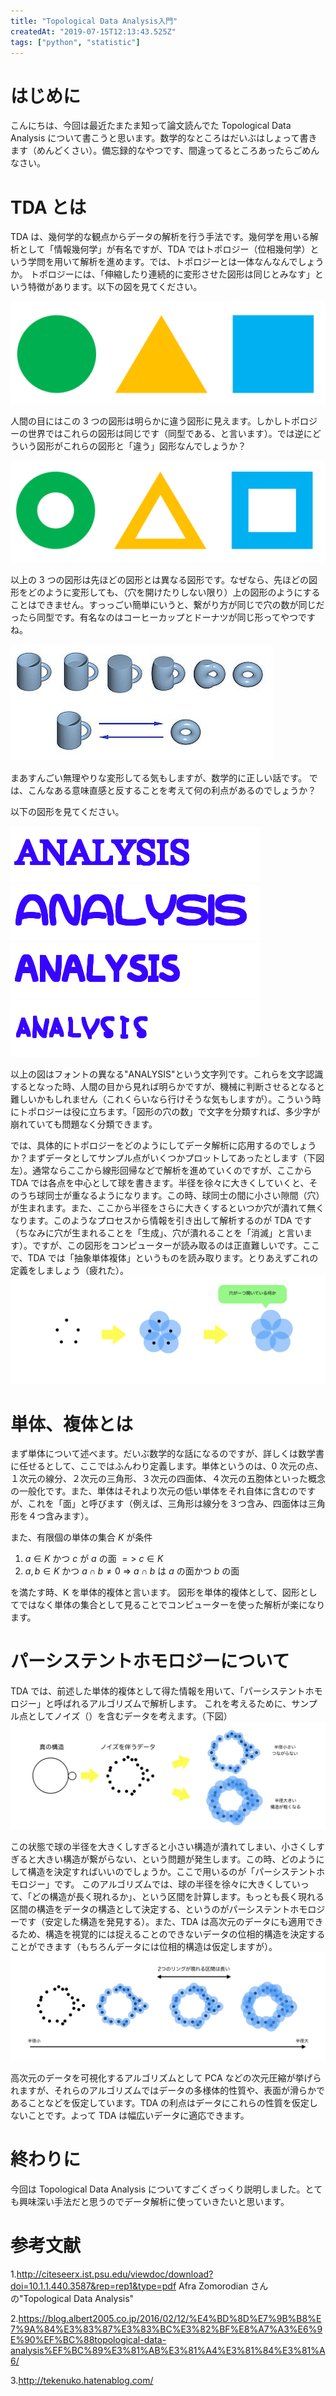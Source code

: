 ```yaml
---
title: "Topological Data Analysis入門"
createdAt: "2019-07-15T12:13:43.525Z"
tags: ["python", "statistic"]
---
```


# はじめに

こんにちは、今回は最近たまたま知って論文読んでた Topological Data Analysis について書こうと思います。数学的なところはだいぶはしょって書きます（めんどくさい）。備忘録的なやつです、間違ってるところあったらごめんなさい。

# TDA とは

TDA は、幾何学的な観点からデータの解析を行う手法です。幾何学を用いる解析として「情報幾何学」が有名ですが、TDA ではトポロジー（位相幾何学）という学問を用いて解析を進めます。では、トポロジーとは一体なんなんでしょうか。
トポロジーには、「伸縮したり連続的に変形させた図形は同じとみなす」という特徴があります。以下の図を見てください。

![gragh](/Images/topological_data_analysis/gragh.png)

人間の目にはこの 3 つの図形は明らかに違う図形に見えます。しかしトポロジーの世界ではこれらの図形は同じです（同型である、と言います）。では逆にどういう図形がこれらの図形と「違う」図形なんでしょうか？

![gragh_2](/Images/topological_data_analysis/gragh_2.png)

以上の 3 つの図形は先ほどの図形とは異なる図形です。なぜなら、先ほどの図形をどのように変形しても、（穴を開けたりしない限り）上の図形のようにすることはできません。すっっごい簡単にいうと、繋がり方が同じで穴の数が同じだったら同型です。有名なのはコーヒーカップとドーナツが同じ形ってやつですね。

![coffee_donut](/Images/topological_data_analysis/cofffee_donut.jpeg)

まあすんごい無理やりな変形してる気もしますが、数学的に正しい話です。
では、こんなある意味直感と反することを考えて何の利点があるのでしょうか？

以下の図形を見てください。

![analysis_1](/Images/topological_data_analysis/analysis_1.png)
![analysis_2](/Images/topological_data_analysis/analysis_2.png)
![analysis_3](/Images/topological_data_analysis/analysis_3.png)
![analysis_4](/Images/topological_data_analysis/analysis_4.png)

以上の図はフォントの異なる"ANALYSIS"という文字列です。これらを文字認識するとなった時、人間の目から見れば明らかですが、機械に判断させるとなると難しいかもしれません（これくらいなら行けそうな気もしますが）。こういう時にトポロジーは役に立ちます。「図形の穴の数」で文字を分類すれば、多少字が崩れていても問題なく分類できます。

では、具体的にトポロジーをどのようにしてデータ解析に応用するのでしょうか？まずデータとしてサンプル点がいくつかプロットしてあったとします（下図左）。通常ならここから線形回帰などで解析を進めていくのですが、ここから TDA では各点を中心として球を書きます。半径を徐々に大きくしていくと、そのうち球同士が重なるようになります。この時、球同士の間に小さい隙間（穴）が生まれます。また、ここから半径をさらに大きくするといつか穴が潰れて無くなります。このようなプロセスから情報を引き出して解析するのが TDA です（ちなみに穴が生まれることを「生成」、穴が潰れることを「消滅」と言います）。ですが、この図形をコンピューターが読み取るのは正直難しいです。ここで、TDA では「抽象単体複体」というものを読み取ります。とりあえずこれの定義をしましょう（疲れた）。
![hole](/Images/topological_data_analysis/hole.jpeg)

# 単体、複体とは

まず単体について述べます。だいぶ数学的な話になるのですが、詳しくは数学書に任せるとして、ここではふんわり定義します。単体というのは、0 次元の点、１次元の線分、２次元の三角形、３次元の四面体、４次元の五胞体といった概念の一般化です。また、単体はそれより次元の低い単体をそれ自体に含むのですが、これを「面」と呼びます（例えば、三角形は線分を３つ含み、四面体は三角形を４つ含みます）。

また、有限個の単体の集合 $K$ が条件

1. $a ∈ K$ かつ $c$ が $a$ の面 $=>$ $c ∈ K$
2. $a, b ∈ K$ かつ $a ∩ b ≠ 0$ => $a ∩ b$ は $a$ の面かつ $b$ の面

を満たす時、K を単体的複体と言います。
図形を単体的複体として、図形としてではなく単体の集合として見ることでコンピューターを使った解析が楽になります。

# パーシステントホモロジーについて

TDA では、前述した単体的複体として得た情報を用いて、「パーシステントホモロジー」と呼ばれるアルゴリズムで解析します。
これを考えるために、サンプル点としてノイズ（）を含むデータを考えます。（下図）
![struct](/Images/topological_data_analysis/struct.jpeg)

この状態で球の半径を大きくしすぎると小さい構造が潰れてしまい、小さくしすぎると大きい構造が繋がらない、という問題が発生します。この時、どのようにして構造を決定すればいいのでしょうか。ここで用いるのが「パーシステントホモロジー」です。
このアルゴリズムでは、球の半径を徐々に大きくしていって、「どの構造が長く現れるか」、という区間を計算します。もっとも長く現れる区間の構造をデータの構造として決定する、というのがパーシステントホモロジーです（安定した構造を発見する）。また、TDA は高次元のデータにも適用できるため、構造を視覚的には捉えることのできないデータの位相的構造を決定することができます（もちろんデータには位相的構造は仮定しますが）。
![struct_2](/Images/topological_data_analysis/struct_2.jpeg)

高次元のデータを可視化するアルゴリズムとして PCA などの次元圧縮が挙げられますが、それらのアルゴリズムではデータの多様体的性質や、表面が滑らかであることなどを仮定しています。TDA の利点はデータにこれらの性質を仮定しないことです。よって TDA は幅広いデータに適応できます。

# 終わりに

今回は Topological Data Analysis についてすごくざっくり説明しました。とても興味深い手法だと思うのでデータ解析に使っていきたいと思います。

# 参考文献

1.http://citeseerx.ist.psu.edu/viewdoc/download?doi=10.1.1.440.3587&rep=rep1&type=pdf
Afra Zomorodian さんの"Topological Data Analysis"

2.https://blog.albert2005.co.jp/2016/02/12/%E4%BD%8D%E7%9B%B8%E7%9A%84%E3%83%87%E3%83%BC%E3%82%BF%E8%A7%A3%E6%9E%90%EF%BC%88topological-data-analysis%EF%BC%89%E3%81%AB%E3%81%A4%E3%81%84%E3%81%A6/

3.http://tekenuko.hatenablog.com/
